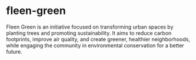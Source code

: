 # fleen-green
Fleen Green is an initiative focused on transforming urban spaces by planting trees and promoting sustainability. It aims to reduce carbon footprints, improve air quality, and create greener, healthier neighborhoods, while engaging the community in environmental conservation for a better future.
